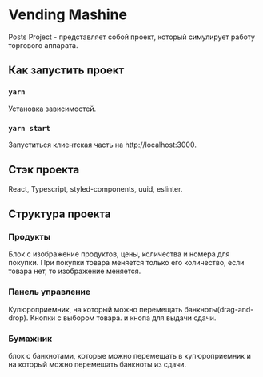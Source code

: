 # Vending Mashine

Posts Project - представляет собой проект, который симулирует работу торгового аппарата.

## Как запустить проект

### `yarn`
Установка зависимостей.

### `yarn start`

Запуститься клиентская часть на http://localhost:3000.

## Стэк проекта

React, Typescript, styled-components, uuid, eslinter.

## Структура проекта

### Продукты

Блок с изображение продуктов, цены, количества и номера для покупки. При покупки товара меняется только его количество, если товара нет, то изображение меняется.

### Панель управление 

Купюроприемник, на который можно перемещать банкноты(drag-and-drop). Кнопки с выбором товара. и кнопа для выдачи сдачи.

### Бумажник

блок с банкнотами, которые можно перемещать в купюроприемник и на который можно перемещать банкноты из сдачи.


